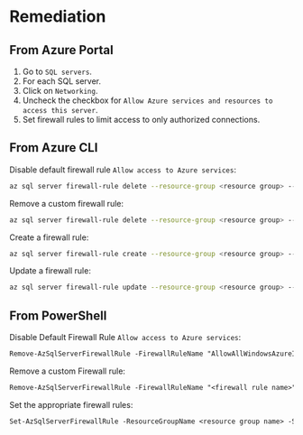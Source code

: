 # Remediation

## From Azure Portal

1. Go to `SQL servers`.
2. For each SQL server.
3. Click on `Networking`.
4. Uncheck the checkbox for `Allow Azure services and resources to access this server`.
5. Set firewall rules to limit access to only authorized connections.

## From Azure CLI

Disable default firewall rule `Allow access to Azure services`:

```sh
az sql server firewall-rule delete --resource-group <resource group> --server <sql server name> --name "AllowAllWindowsAzureIps"
```

Remove a custom firewall rule:

```sh
az sql server firewall-rule delete --resource-group <resource group> --server <sql server name> --name <firewall rule name>
```

Create a firewall rule:

```sh
az sql server firewall-rule create --resource-group <resource group> --server <sql server name> --name <firewall rule name> --start-ip-address "<IP Address other than 0.0.0.0>" --end-ip-address "<IP Address other than 0.0.0.0 or 255.255.255.255>"
```

Update a firewall rule:

```sh
az sql server firewall-rule update --resource-group <resource group> --server <sql server name> --name <firewall rule name> --start-ip-address "<IP Address other than 0.0.0.0>" --end-ip-address "<IP Address other than 0.0.0.0 or 255.255.255.255>"
```

## From PowerShell

Disable Default Firewall Rule `Allow access to Azure services`:

```ps
Remove-AzSqlServerFirewallRule -FirewallRuleName "AllowAllWindowsAzureIps" -ResourceGroupName <resource group name> -ServerName <server name>
```

Remove a custom Firewall rule:

```ps
Remove-AzSqlServerFirewallRule -FirewallRuleName "<firewall rule name>" -ResourceGroupName <resource group name> -ServerName <server name>
```

Set the appropriate firewall rules:

```ps
Set-AzSqlServerFirewallRule -ResourceGroupName <resource group name> -ServerName <server name> -FirewallRuleName "<firewall rule name>" -StartIpAddress "<IP Address other than 0.0.0.0>" -EndIpAddress "<IP Address other than 0.0.0.0 or 255.255.255.255>"
```
